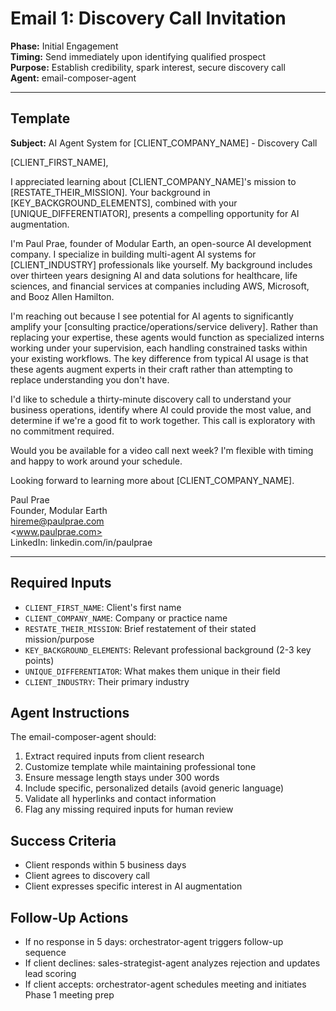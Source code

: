 # Email 1: Discovery Call Invitation

**Phase:** Initial Engagement  
**Timing:** Send immediately upon identifying qualified prospect  
**Purpose:** Establish credibility, spark interest, secure discovery call  
**Agent:** email-composer-agent  

---

## Template

**Subject:** AI Agent System for [CLIENT_COMPANY_NAME] - Discovery Call

[CLIENT_FIRST_NAME],

I appreciated learning about [CLIENT_COMPANY_NAME]'s mission to [RESTATE_THEIR_MISSION]. Your background in [KEY_BACKGROUND_ELEMENTS], combined with your [UNIQUE_DIFFERENTIATOR], presents a compelling opportunity for AI augmentation.

I'm Paul Prae, founder of Modular Earth, an open-source AI development company. I specialize in building multi-agent AI systems for [CLIENT_INDUSTRY] professionals like yourself. My background includes over thirteen years designing AI and data solutions for healthcare, life sciences, and financial services at companies including AWS, Microsoft, and Booz Allen Hamilton.

I'm reaching out because I see potential for AI agents to significantly amplify your [consulting practice/operations/service delivery]. Rather than replacing your expertise, these agents would function as specialized interns working under your supervision, each handling constrained tasks within your existing workflows. The key difference from typical AI usage is that these agents augment experts in their craft rather than attempting to replace understanding you don't have.

I'd like to schedule a thirty-minute discovery call to understand your business operations, identify where AI could provide the most value, and determine if we're a good fit to work together. This call is exploratory with no commitment required.

Would you be available for a video call next week? I'm flexible with timing and happy to work around your schedule.

Looking forward to learning more about [CLIENT_COMPANY_NAME].

Paul Prae  
Founder, Modular Earth  
<hireme@paulprae.com>  
<www.paulprae.com>  
LinkedIn: linkedin.com/in/paulprae

---

## Required Inputs

- `CLIENT_FIRST_NAME`: Client's first name
- `CLIENT_COMPANY_NAME`: Company or practice name
- `RESTATE_THEIR_MISSION`: Brief restatement of their stated mission/purpose
- `KEY_BACKGROUND_ELEMENTS`: Relevant professional background (2-3 key points)
- `UNIQUE_DIFFERENTIATOR`: What makes them unique in their field
- `CLIENT_INDUSTRY`: Their primary industry

## Agent Instructions

The email-composer-agent should:

1. Extract required inputs from client research
2. Customize template while maintaining professional tone
3. Ensure message length stays under 300 words
4. Include specific, personalized details (avoid generic language)
5. Validate all hyperlinks and contact information
6. Flag any missing required inputs for human review

## Success Criteria

- Client responds within 5 business days
- Client agrees to discovery call
- Client expresses specific interest in AI augmentation

## Follow-Up Actions

- If no response in 5 days: orchestrator-agent triggers follow-up sequence
- If client declines: sales-strategist-agent analyzes rejection and updates lead scoring
- If client accepts: orchestrator-agent schedules meeting and initiates Phase 1 meeting prep
